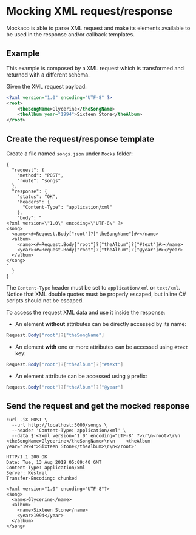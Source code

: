 # Mocking XML request/response

Mockaco is able to parse XML request and make its elements available to be used in the response and/or callback templates.

## Example

This example is composed by a XML request which is transformed and returned with a different schema.

Given the XML request payload:
```xml
<?xml version="1.0" encoding="UTF-8" ?>
<root>
    <theSongName>Glycerine</theSongName>
    <theAlbum year="1994">Sixteen Stone</theAlbum>
</root>
```

## Create the request/response template
Create a file named `songs.json` under `Mocks` folder:

```
{
  "request": {
    "method": "POST",
    "route": "songs"
  },
  "response": {
    "status": "OK",
    "headers": {
      "Content-Type": "application/xml"
    },
    "body": "
<?xml version=\"1.0\" encoding=\"UTF-8\" ?>
<song>
  <name><#=Request.Body["root"]?["theSongName"]#></name>
  <album>
    <name><#=Request.Body["root"]?["theAlbum"]?["#text"]#></name>
    <year><#=Request.Body["root"]?["theAlbum"]?["@year"]#></year>
  </album>
</song>
"
  }
}
```

The `Content-Type` header must be set to `application/xml` or `text/xml`.
Notice that XML double quotes must be properly escaped, but inline C# scripts should not be escaped.

To access the request XML data and use it inside the response:
- An element **without** attributes can be directly accessed by its name:
```csharp
Request.Body["root"]?["theSongName"]
```
- An element **with** one or more attributes can be accessed using `#text` key:
```csharp
Request.Body["root"]?["theAlbum"]?["#text"]
```
- An element attribute can be accessed using `@` prefix:
```csharp
Request.Body["root"]?["theAlbum"]?["@year"]
```
	
## Send the request and get the mocked response
```console
curl -iX POST \
  --url http://localhost:5000/songs \
  --header 'Content-Type: application/xml' \
  --data $'<?xml version="1.0" encoding="UTF-8" ?>\r\n<root>\r\n	<theSongName>Glycerine</theSongName>\r\n	<theAlbum year="1994">Sixteen Stone</theAlbum>\r\n</root>'
```
```http
HTTP/1.1 200 OK
Date: Tue, 13 Aug 2019 05:09:40 GMT
Content-Type: application/xml
Server: Kestrel
Transfer-Encoding: chunked

<?xml version="1.0" encoding="UTF-8"?>
<song>
  <name>Glycerine</name>
  <album>
    <name>Sixteen Stone</name>
    <year>1994</year>
  </album>
</song>
```
